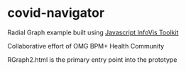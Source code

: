 # covid-navigator
Radial Graph example built using [Javascript InfoVis Toolkit](http://philogb.github.io/jit/demos.html)

Collaborative effort of OMG BPM+ Health Community

RGraph2.html is the primary entry point into the prototype
